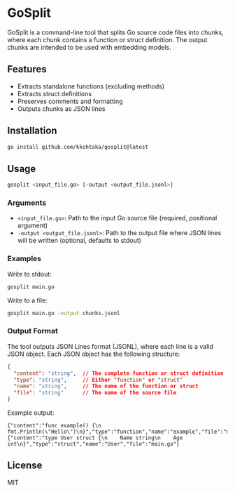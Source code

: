 # GoSplit

GoSplit is a command-line tool that splits Go source code files into chunks, where each chunk contains a function or struct definition. The output chunks are intended to be used with embedding models.

## Features

- Extracts standalone functions (excluding methods)
- Extracts struct definitions
- Preserves comments and formatting
- Outputs chunks as JSON lines

## Installation

```bash
go install github.com/kkohtaka/gosplit@latest
```

## Usage

```bash
gosplit <input_file.go> [-output <output_file.jsonl>]
```

### Arguments

- `<input_file.go>`: Path to the input Go source file (required, positional argument)
- `-output <output_file.jsonl>`: Path to the output file where JSON lines will be written (optional, defaults to stdout)

### Examples

Write to stdout:
```bash
gosplit main.go
```

Write to a file:
```bash
gosplit main.go -output chunks.jsonl
```

### Output Format

The tool outputs JSON Lines format (JSONL), where each line is a valid JSON object. Each JSON object has the following structure:

```json
{
  "content": "string",  // The complete function or struct definition
  "type": "string",     // Either "function" or "struct"
  "name": "string",     // The name of the function or struct
  "file": "string"      // The name of the source file
}
```

Example output:
```jsonl
{"content":"func example() {\n    fmt.Println(\"Hello\")\n}","type":"function","name":"example","file":"main.go"}
{"content":"type User struct {\n    Name string\n    Age  int\n}","type":"struct","name":"User","file":"main.go"}
```

## License

MIT
